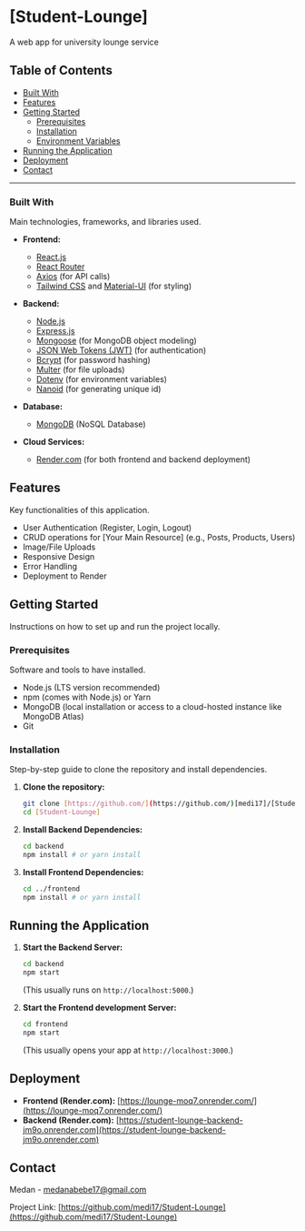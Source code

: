 # [Student-Lounge]

A web app for university lounge service

## Table of Contents

* [Built With](#built-with)
* [Features](#features)
* [Getting Started](#getting-started)
    * [Prerequisites](#prerequisites)
    * [Installation](#installation)
    * [Environment Variables](#environment-variables)
* [Running the Application](#running-the-application)
* [Deployment](#deployment)
* [Contact](#contact)


---

### Built With

Main technologies, frameworks, and libraries used.

* **Frontend:**
    * [React.js](https://react.dev/)
    * [React Router](https://reactrouter.com/)
    * [Axios](https://axios-http.com/) (for API calls)
    * [Tailwind CSS](https://tailwindcss.com/) and [Material-UI](https://mui.com/) (for styling)
* **Backend:**
    * [Node.js](https://nodejs.org/en/)
    * [Express.js](https://expressjs.com/)
    * [Mongoose](https://mongoosejs.com/) (for MongoDB object modeling)
    * [JSON Web Tokens (JWT)](https://jwt.io/) (for authentication)
    * [Bcrypt](https://www.npmjs.com/package/bcrypt) (for password hashing)
    * [Multer](https://www.npmjs.com/package/multer) (for file uploads)
    * [Dotenv](https://www.npmjs.com/package/dotenv) (for environment variables)
    * [Nanoid](https://www.npmjs.com/package/nanoid) (for generating unique id)

* **Database:**
    * [MongoDB](https://www.mongodb.com/) (NoSQL Database)
* **Cloud Services:**
    * [Render.com](https://render.com/)  (for both frontend and backend deployment)

## Features

Key functionalities of this application. 

* User Authentication (Register, Login, Logout)
* CRUD operations for [Your Main Resource] (e.g., Posts, Products, Users)
* Image/File Uploads
* Responsive Design
* Error Handling
* Deployment to Render 

## Getting Started

Instructions on how to set up and run the project locally.

### Prerequisites

Software and tools to have installed.

* Node.js (LTS version recommended)
* npm (comes with Node.js) or Yarn
* MongoDB (local installation or access to a cloud-hosted instance like MongoDB Atlas)
* Git

### Installation

Step-by-step guide to clone the repository and install dependencies.

1.  **Clone the repository:**
    ```bash
    git clone [https://github.com/](https://github.com/)[medi17]/[Student-Lounge].git
    cd [Student-Lounge]
    ```
2.  **Install Backend Dependencies:**
    ```bash
    cd backend
    npm install # or yarn install
    ```
3.  **Install Frontend Dependencies:**
    ```bash
    cd ../frontend
    npm install # or yarn install
    ```

## Running the Application

1.  **Start the Backend Server:**
    ```bash
    cd backend
    npm start
    ```
    (This usually runs on `http://localhost:5000`.)

2.  **Start the Frontend development Server:**
    ```bash
    cd frontend
    npm start
    ```
    (This usually opens your app at `http://localhost:3000`.)

## Deployment

* **Frontend (Render.com):** [https://lounge-moq7.onrender.com/](https://lounge-moq7.onrender.com/)
* **Backend (Render.com):** [https://student-lounge-backend-jm9o.onrender.com](https://student-lounge-backend-jm9o.onrender.com)


## Contact

Medan - medanabebe17@gmail.com

Project Link: [https://github.com/medi17/Student-Lounge](https://github.com/medi17/Student-Lounge)

